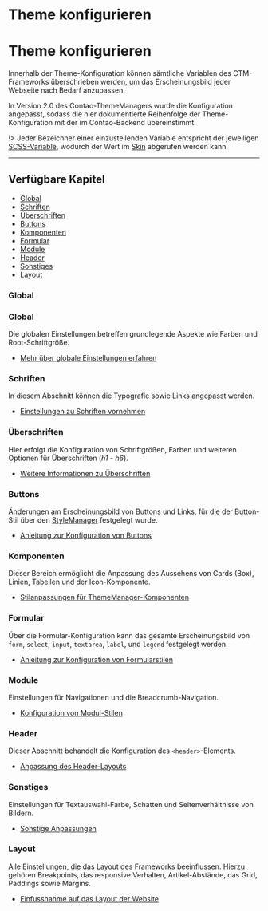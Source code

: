 # Theme konfigurieren

# Theme konfigurieren

Innerhalb der Theme-Konfiguration können sämtliche Variablen des CTM-Frameworks überschrieben werden, um das
Erscheinungsbild jeder Webseite nach Bedarf anzupassen.

In Version 2.0 des Contao-ThemeManagers wurde die Konfiguration angepasst, sodass die hier dokumentierte Reihenfolge der
Theme-Konfiguration mit der im Contao-Backend übereinstimmt.

!> Jeder Bezeichner einer einzustellenden Variable entspricht der
jeweiligen [SCSS-Variable](https://sass-lang.com/guide/#variables), wodurch der Wert im [Skin](/configuration/skin.md)
abgerufen werden kann.

___

## Verfügbare Kapitel

- [Global](#global)
- [Schriften](#schriften)
- [Überschriften](#überschriften)
- [Buttons](#buttons)
- [Komponenten](#komponenten)
- [Formular](#formular)
- [Module](#module)
- [Header](#header)
- [Sonstiges](#sonstiges)
- [Layout](#layout)

### Global

### Global

Die globalen Einstellungen betreffen grundlegende Aspekte wie Farben und Root-Schriftgröße.

- [Mehr über globale Einstellungen erfahren](/configuration/theme/global.md)

### Schriften

In diesem Abschnitt können die Typografie sowie Links angepasst werden.

- [Einstellungen zu Schriften vornehmen](/configuration/theme/fonts.md)

### Überschriften

Hier erfolgt die Konfiguration von Schriftgrößen, Farben und weiteren Optionen für Überschriften (*h1* - *h6*).

- [Weitere Informationen zu Überschriften](/configuration/theme/headings.md)

### Buttons

Änderungen am Erscheinungsbild von Buttons und Links, für die der Button-Stil über
den [StyleManager](/tools/style-manager.md) festgelegt wurde.

- [Anleitung zur Konfiguration von Buttons](/configuration/theme/buttons.md)

### Komponenten

Dieser Bereich ermöglicht die Anpassung des Aussehens von Cards (Box), Linien, Tabellen und der Icon-Komponente.

- [Stilanpassungen für ThemeManager-Komponenten](/configuration/theme/components.md)

### Formular

Über die Formular-Konfiguration kann das gesamte Erscheinungsbild von `form`, `select`, `input`, `textarea`, `label`,
und `legend` festgelegt werden.

- [Anleitung zur Konfiguration von Formularstilen](/configuration/theme/components.md)

### Module

Einstellungen für Navigationen und die Breadcrumb-Navigation.

- [Konfiguration von Modul-Stilen](/configuration/theme/components.md)

### Header

Dieser Abschnitt behandelt die Konfiguration des `<header>`-Elements.

- [Anpassung des Header-Layouts](/configuration/theme/header.md)

### Sonstiges

Einstellungen für Textauswahl-Farbe, Schatten und Seitenverhältnisse von Bildern.

- [Sonstige Anpassungen](/configuration/theme/miscellaneous.md)

### Layout

Alle Einstellungen, die das Layout des Frameworks beeinflussen. Hierzu gehören Breakpoints, das responsive Verhalten,
Artikel-Abstände, das Grid, Paddings sowie Margins.

- [Einfussnahme auf das Layout der Website](/configuration/theme/layout.md)
